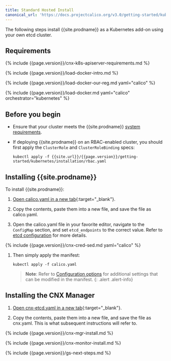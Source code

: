 ```yaml
---
title: Standard Hosted Install
canonical_url: 'https://docs.projectcalico.org/v3.0/getting-started/kubernetes/installation/hosted/hosted'
---
```


The following steps install {{site.prodname}} as a Kubernetes add-on using 
your own etcd cluster.

## Requirements

{% include {{page.version}}/cnx-k8s-apiserver-requirements.md %}

{% include {{page.version}}/load-docker-intro.md %}

{% include {{page.version}}/load-docker-our-reg.md yaml="calico" %}

{% include {{page.version}}/load-docker.md yaml="calico" orchestrator="kubernetes" %}

## Before you begin

- Ensure that your cluster meets the {{site.prodname}} [system requirements](../../requirements). 

- If deploying {{site.prodname}} on an RBAC-enabled cluster, you should 
  first apply the `ClusterRole` and `ClusterRoleBinding` specs:

   ```
   kubectl apply -f {{site.url}}/{{page.version}}/getting-started/kubernetes/installation/rbac.yaml
   ```

## Installing {{site.prodname}}

To install {{site.prodname}}:

1. [Open calico.yaml in a new tab](calico.yaml){:target="_blank"}.

1. Copy the contents, paste them into a new file, and save the file as calico.yaml.

1. Open the calico.yaml file in your favorite editor, navigate to the `ConfigMap`
   section, and set `etcd_endpoints` to the correct value. Refer to [etcd configuration](index#etcd-configuration)
   for more details.

{% include {{page.version}}/cnx-cred-sed.md yaml="calico" %}

1. Then simply apply the manifest:

   ```shell
   kubectl apply -f calico.yaml
   ```

   > **Note**: Refer to [Configuration options](index#configuration-options) for additional
   > settings that can be modified in the manifest.
   {: .alert .alert-info}

## Installing the CNX Manager

1. [Open cnx-etcd.yaml in a new tab](cnx/1.7/cnx-etcd.yaml){:target="_blank"}.

1. Copy the contents, paste them into a new file, and save the file as cnx.yaml.
   This is what subsequent instructions will refer to.
   
{% include {{page.version}}/cnx-mgr-install.md %}

{% include {{page.version}}/cnx-monitor-install.md %}

{% include {{page.version}}/gs-next-steps.md %}

